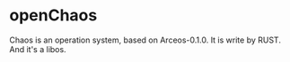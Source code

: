 # openChaos
Chaos is an operation system, based on Arceos-0.1.0. It is write by RUST. And it's a libos.
